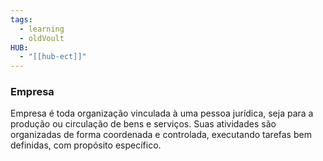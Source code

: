 ```yaml
---
tags:
  - learning
  - oldVoult
HUB:
  - "[[hub-ect]]"
---
```

### Empresa
Empresa é toda organização vinculada à uma pessoa jurídica, seja para a produção ou circulação de bens e serviços. Suas atividades são organizadas de forma coordenada e controlada, executando tarefas bem definidas, com propósito específico.